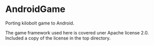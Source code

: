 AndroidGame
===========

Porting kilobolt game to Android.

The game framework used here is covered uner Apache license 2.0. Included a copy of the license in the top directory.
